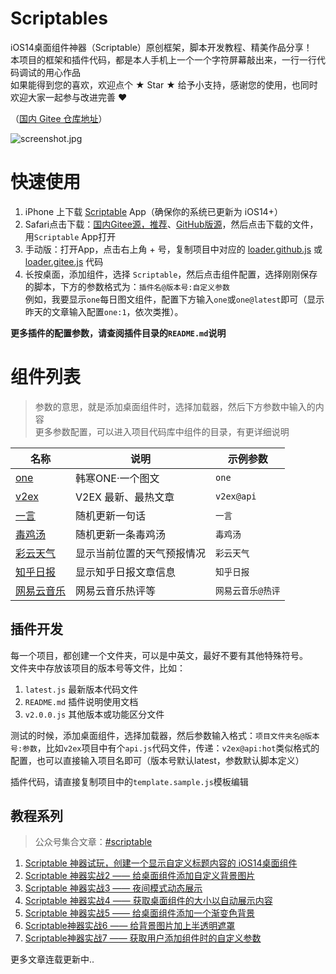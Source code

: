 # Scriptables
iOS14桌面组件神器（Scriptable）原创框架，脚本开发教程、精美作品分享！    
本项目的框架和插件代码，都是本人手机上一个一个字符屏幕敲出来，一行一行代码调试的用心作品    
如果能得到您的喜欢，欢迎点个 ★ Star ★ 给予小支持，感谢您的使用，也同时欢迎大家一起参与改进完善 ❤️    

（[国内 Gitee 仓库地址](https://gitee.com/im3x/Scriptables)）

![screenshot.jpg](https://i.loli.net/2020/10/10/6tLnwuzBrk3qxGd.jpg)

# 快速使用
1. iPhone 上下载 [Scriptable](https://apps.apple.com/cn/app/scriptable/id1405459188) App（确保你的系统已更新为 iOS14+）    
2. Safari点击下载：[国内Gitee源，推荐](https://im3x.cn/scriptables/Loader.Gitee.scriptable)、[GitHub版源](https://im3x.cn/scriptables/Loader.Github.scriptable)，然后点击下载的文件，用`Scriptable` App打开
2. 手动版：打开App，点击右上角 + 号，复制项目中对应的 [loader.github.js](loader.github.js) 或 [loader.gitee.js](loader.gitee.js) 代码    
3. 长按桌面，添加组件，选择 `Scriptable`，然后点击组件配置，选择刚刚保存的脚本，下方的参数格式为：`插件名@版本号:自定义参数`     
例如，我要显示`one`每日图文组件，配置下方输入`one`或`one@latest`即可（显示昨天的文章输入配置`one:1`，依次类推）。    

**更多插件的配置参数，请查阅插件目录的`README.md`说明**

# 组件列表
> 参数的意思，就是添加桌面组件时，选择加载器，然后下方参数中输入的内容    
> 更多参数配置，可以进入项目代码库中组件的目录，有更详细说明    

|名称|说明|示例参数|
|---|---|---|
|[one](one/)|韩寒ONE·一个图文|`one`|
|[v2ex](v2ex/)|V2EX 最新、最热文章|`v2ex@api`|
|[一言](一言/)|随机更新一句话|`一言`|
|[毒鸡汤](毒鸡汤/)|随机更新一条毒鸡汤|`毒鸡汤`|
|[彩云天气](彩云天气/)|显示当前位置的天气预报情况|`彩云天气`|
|[知乎日报](知乎日报/)|显示知乎日报文章信息|`知乎日报`|
|[网易云音乐](网易云音乐/)|网易云音乐热评等|`网易云音乐@热评`|

## 插件开发
每一个项目，都创建一个文件夹，可以是中英文，最好不要有其他特殊符号。    
文件夹中存放该项目的版本号等文件，比如：    
1. `latest.js` 最新版本代码文件    
2. `README.md` 插件说明使用文档    
3. `v2.0.0.js` 其他版本或功能区分文件    

测试的时候，添加桌面组件，选择加载器，然后参数输入格式：`项目文件夹名@版本号:参数`，比如`v2ex`项目中有个`api.js`代码文件，传递：`v2ex@api:hot`类似格式的配置，也可以直接输入项目名即可（版本号默认latest，参数默认脚本定义）

插件代码，请直接复制项目中的`template.sample.js`模板编辑

## 教程系列
> 公众号集合文章：[#scriptable](https://mp.weixin.qq.com/mp/appmsgalbum?__biz=MzI5NTIwMDQxOA==&action=getalbum&album_id=1546917207903928321&scene=173#wechat_redirect)

1. [Scriptable 神器试玩，创建一个显示自定义标题内容的 iOS14桌面组件](https://mp.weixin.qq.com/s?__biz=MzI5NTIwMDQxOA==&mid=2247484293&idx=1&sn=128fd10f72e8bf0778d9e7575fa85c4a&chksm=ec567048db21f95eb223ad4504405de12612b94f5caa4c4cd611c448ee3b374a059d66c7acbe&scene=178#rd)
2. [Scriptable 神器实战2 —— 给桌面组件添加自定义背景图片](https://mp.weixin.qq.com/s?__biz=MzI5NTIwMDQxOA==&mid=2247484299&idx=1&sn=cddb9bc6af87eb8b63fb2b893e382111&chksm=ec567046db21f950b700d5845fe3778099c3888983ffd0a173f3f2dde7092bf3f862161add90&scene=178#rd)
3. [Scriptable 神器实战3 —— 夜间模式动态展示](https://mp.weixin.qq.com/s?__biz=MzI5NTIwMDQxOA==&mid=2247484312&idx=1&sn=967781d268224b794a21ddb940324f77&chksm=ec567055db21f943979e092ebb4195864590212393b1b8f7f5b3d4ea84f7fdf11eec7f56b48f&scene=178#rd)
4. [Scriptable 神器实战4 —— 获取桌面组件的大小以自动展示内容](https://mp.weixin.qq.com/s?__biz=MzI5NTIwMDQxOA==&mid=2247484324&idx=1&sn=b7bc2a4a513f719ce6e6423d03ba6803&chksm=ec567069db21f97ff3407d053aa708d408058c525d1cb9fc80a64ce9ca0e6b9133f4568a20e0&scene=178#rd)
5. [Scriptable 神器实战5 —— 给桌面组件添加一个渐变色背景](https://mp.weixin.qq.com/s?__biz=MzI5NTIwMDQxOA==&mid=2247484331&idx=1&sn=82802dd0d11fee43587f71cac6ce6109&chksm=ec567066db21f970ac13bf9ff902cee43475919a9e136a16eb2766c9cef5a6518b6d14bcab57&scene=178#rd)
6. [Scriptable神器实战6 —— 给背景图片加上半透明遮罩](https://mp.weixin.qq.com/s?__biz=MzI5NTIwMDQxOA==&mid=2247484345&idx=1&sn=7ebaa57bdf09ca5517b9ca58a12f88b8&chksm=ec567074db21f96234bd0591530b02c0c9bb3c951923fee19ebbb877e52aac56d5b8bd4d27af&scene=178#rd)
7. [Scriptable神器实战7 —— 获取用户添加组件时的自定义参数](https://mp.weixin.qq.com/s?__biz=MzI5NTIwMDQxOA==&mid=2247484350&idx=1&sn=f4c5b25b2d9f7e66bdfbe9150e234864&chksm=ec567073db21f965a5164e2ab27bacfc2b246e4be31ca3a4f23fb96e9c5d543e4ac97310b7bc&token=1302596105&lang=zh_CN#rd)

更多文章连载更新中..
